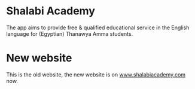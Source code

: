 # Shalabi Academy
The app aims to provide free & qualified educational service in the English language for (Egyptian) Thanawya Amma students.

# New website
This is the old website, the new website is on www.shalabiacademy.com now.
